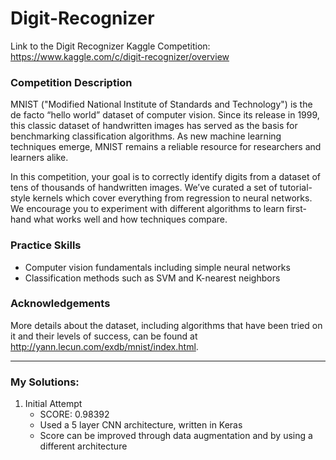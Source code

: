 # Digit-Recognizer

Link to the Digit Recognizer Kaggle Competition: https://www.kaggle.com/c/digit-recognizer/overview


### Competition Description

MNIST ("Modified National Institute of Standards and Technology") is the de facto “hello world” dataset of computer vision. Since its release in 1999, this classic dataset of handwritten images has served as the basis for benchmarking classification algorithms. As new machine learning techniques emerge, MNIST remains a reliable resource for researchers and learners alike.

In this competition, your goal is to correctly identify digits from a dataset of tens of thousands of handwritten images. We’ve curated a set of tutorial-style kernels which cover everything from regression to neural networks. We encourage you to experiment with different algorithms to learn first-hand what works well and how techniques compare.

### Practice Skills
 - Computer vision fundamentals including simple neural networks
 - Classification methods such as SVM and K-nearest neighbors

### Acknowledgements 

More details about the dataset, including algorithms that have been tried on it and their levels of success, can be found at http://yann.lecun.com/exdb/mnist/index.html.

---

### My Solutions:
1.  Initial Attempt
    - SCORE: 0.98392
    - Used a 5 layer CNN architecture, written in Keras
    - Score can be improved through data augmentation and by using a different architecture

